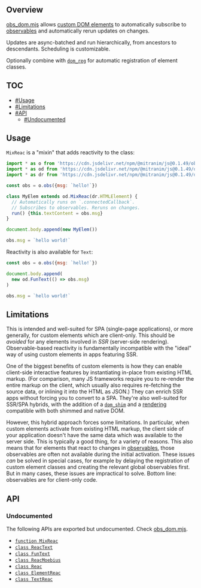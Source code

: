## Overview

[obs_dom.mjs](../obs_dom.mjs) allows [custom DOM elements](https://developer.mozilla.org/en-US/docs/Web/Web_Components/Using_custom_elements) to automatically subscribe to [observables](obs_readme.md) and automatically rerun updates on changes.

Updates are async-batched and run hierarchically, from ancestors to descendants. Scheduling is customizable.

Optionally combine with [`dom_reg`](dom_reg_readme.md) for automatic registration of element classes.

## TOC

* [#Usage](#usage)
* [#Limitations](#limitations)
* [#API](#api)
  * [#Undocumented](#undocumented)

## Usage

`MixReac` is a "mixin" that adds reactivity to the class:

```js
import * as o from 'https://cdn.jsdelivr.net/npm/@mitranim/js@0.1.49/obs.mjs'
import * as od from 'https://cdn.jsdelivr.net/npm/@mitranim/js@0.1.49/obs_dom.mjs'
import * as dr from 'https://cdn.jsdelivr.net/npm/@mitranim/js@0.1.49/dom_reg.mjs'

const obs = o.obs({msg: `hello!`})

class MyElem extends od.MixReac(dr.HTMLElement) {
  // Automatically runs on `.connectedCallback`.
  // Subscribes to observables. Reruns on changes.
  run() {this.textContent = obs.msg}
}

document.body.append(new MyElem())

obs.msg = `hello world!`
```

Reactivity is also available for `Text`:

```js
const obs = o.obs({msg: `hello!`})

document.body.append(
  new od.FunText(() => obs.msg)
)

obs.msg = `hello world!`
```

## Limitations

This is intended and well-suited for SPA (single-page applications), or more generally, for custom elements which are client-only. This should be _avoided_ for any elements involved in _SSR_ (server-side rendering). Observable-based reactivity is fundamentally incompatible with the "ideal" way of using custom elements in apps featuring SSR.

One of the biggest benefits of custom elements is how they can enable client-side interactive features by instantiating in-place from existing HTML markup. (For comparison, many JS frameworks require you to re-render the entire markup on the client, which usually also requires re-fetching the source data, or inlining it into the HTML as JSON.) They can enrich SSR apps without forcing you to convert to a SPA. They're also well-suited for SSR/SPA hybrids, with the addition of a [`dom_shim`](dom_shim_readme.md) and a [rendering](prax_readme.md) compatible with both shimmed and native DOM.

However, this hybrid approach forces some limitations. In particular, when custom elements activate from existing HTML markup, the client side of your application doesn't have the same data which was available to the server side. This is typically a good thing, for a variety of reasons. This also means that for elements that react to changes in [observables](obs_readme.md), those observables are often not available during the initial activation. These issues _can_ be solved in special cases, for example by delaying the registration of custom element classes and creating the relevant global observables first. But in many cases, these issues are impractical to solve. Bottom line: observables are for client-only code.

## API

### Undocumented

The following APIs are exported but undocumented. Check [obs_dom.mjs](../obs_dom.mjs).

  * [`function MixReac`](../obs_dom.mjs#L11)
  * [`class ReacText`](../obs_dom.mjs#L26)
  * [`class FunText`](../obs_dom.mjs#L48)
  * [`class ReacMoebius`](../obs_dom.mjs#L65)
  * [`class Reac`](../obs_dom.mjs#L94)
  * [`class ElementReac`](../obs_dom.mjs#L114)
  * [`class TextReac`](../obs_dom.mjs#L128)
